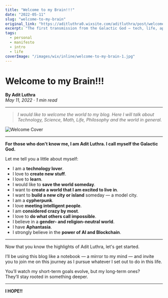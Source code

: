 ```yaml
---
title: "Welcome to my Brain!!!"
date: "2022-05-11"
slug: "welcome-to-my-brain"
original_link: "https://aditluthra0.wixsite.com/aditluthra/post/welcome"
excerpt: "The first transmission from the Galactic God — tech, life, aphantasia, and building the impossible. Welcome to the chaotic, beautiful journey."
tags:
  - personal
  - manifesto
  - intro
  - life
coverImage: "/images/wix/inline/welcome-to-my-brain-1.jpg"
---
```


# Welcome to my Brain!!!

**By Adit Luthra**  
*May 11, 2022 · 1 min read*

---

> _I would like to welcome the world to my blog. Here I will talk about Technology, Science, Math, Life, Philosophy and the world in general._

![Welcome Cover](/images/wix/inline/welcome-to-my-brain-1.jpg)

---

**For those who don't know me, I am Adit Luthra. I call myself the Galactic God.**

Let me tell you a little about myself:

- I am a **technology lover**.  
- I love to **create new stuff**.  
- I love to **learn**.  
- I would like to **save the world someday**.  
- I want to **create a world that I am excited to live in**.  
- I want to **build a new city or island** someday — a model city.  
- I am a **cypherpunk**.  
- I love **meeting intelligent people**.  
- I am **considered crazy by most**.  
- I love to **do what others call impossible**.  
- I believe in a **gender- and religion-neutral world**.  
- I have **Aphantasia**.  
- I strongly believe in the **power of AI and Blockchain**.

---

Now that you know the highlights of Adit Luthra, let's get started.

I’ll be using this blog like a notebook — a mirror to my mind — and invite you to join me on this journey as I pursue whatever I set out to do in this life.

You’ll watch my short-term goals evolve, but my long-term ones?  
They’ll stay rooted in something deeper.

---

**I HOPE!!**
